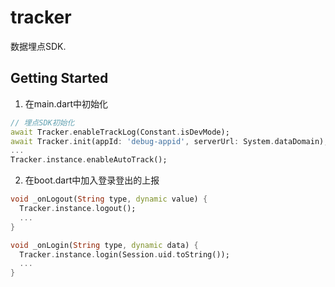 # tracker

数据埋点SDK.

## Getting Started

1. 在main.dart中初始化

```dart
// 埋点SDK初始化
await Tracker.enableTrackLog(Constant.isDevMode);
await Tracker.init(appId: 'debug-appid', serverUrl: System.dataDomain);
...
Tracker.instance.enableAutoTrack();
```

2. 在boot.dart中加入登录登出的上报

```dart
void _onLogout(String type, dynamic value) {
  Tracker.instance.logout();
  ...
}

void _onLogin(String type, dynamic data) {
  Tracker.instance.login(Session.uid.toString());
  ...
}
```

